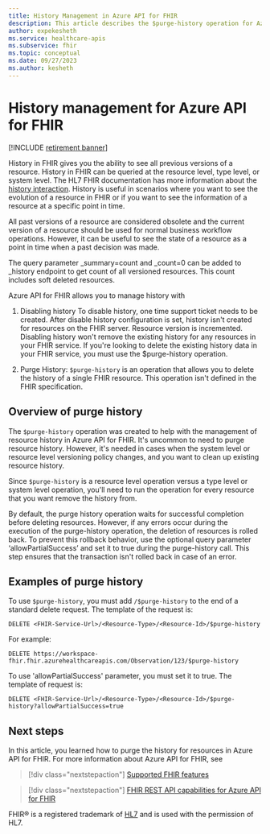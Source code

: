 ```yaml
---
title: History Management in Azure API for FHIR
description: This article describes the $purge-history operation for Azure API for FHIR.
author: expekesheth
ms.service: healthcare-apis
ms.subservice: fhir
ms.topic: conceptual
ms.date: 09/27/2023
ms.author: kesheth
---
```


# History management for Azure API for FHIR

[!INCLUDE [retirement banner](../includes/healthcare-apis-azure-api-fhir-retirement.md)]

History in FHIR gives you the ability to see all previous versions of a resource. History in FHIR can be queried at the resource level, type level, or system level. The HL7 FHIR documentation has more information about the [history interaction](https://www.hl7.org/fhir/http.html#history). History is useful in scenarios where you want to see the evolution of a resource in FHIR or if you want to see the information of a resource at a specific point in time.

All past versions of a resource are considered obsolete and the current version of a resource should be used for normal business workflow operations. However, it can be useful to see the state of a resource as a point in time when a past decision was made.

The query parameter _summary=count and _count=0 can be added to _history endpoint to get count of all versioned resources. This count includes soft deleted resources. 


Azure API for FHIR allows you to manage history with 
1. Disabling history
   To disable history, one time support ticket needs to be created. After disable history configuration is set, history isn't created for resources on the FHIR server. Resource version is incremented.
   Disabling history won't remove the existing history for any resources in your FHIR service. If you're looking to delete the existing history data in your FHIR service, you must use the $purge-history operation.

1. Purge History: `$purge-history` is an operation that allows you to delete the history of a single FHIR resource. This operation isn't defined in the FHIR specification.

## Overview of purge history

The `$purge-history` operation was created to help with the management of resource history in Azure API for FHIR. It's uncommon to need to purge resource history. However, it's needed in cases when the system level or resource level versioning policy changes, and you want to clean up existing resource history.

Since `$purge-history` is a resource level operation versus a type level or system level operation, you'll need to run the operation for every resource that you want remove the history from.

By default, the purge history operation waits for successful completion before deleting resources. However, if any errors occur during the execution of the purge-history operation, the deletion of resources is rolled back. To prevent this rollback behavior, use the optional query parameter ‘allowPartialSuccess’ and set it to true during the purge-history call. This step ensures that the transaction isn't rolled back in case of an error.

## Examples of purge history

To use `$purge-history`, you must add `/$purge-history` to the end of a standard delete request. The template of the request is:

```http
DELETE <FHIR-Service-Url>/<Resource-Type>/<Resource-Id>/$purge-history
```

For example:

```http
DELETE https://workspace-fhir.fhir.azurehealthcareapis.com/Observation/123/$purge-history
```

To use 'allowPartialSuccess' parameter, you must set it to true. The template of request is:
```http
DELETE <FHIR-Service-Url>/<Resource-Type>/<Resource-Id>/$purge-history?allowPartialSuccess=true
```

## Next steps

In this article, you learned how to purge the history for resources in Azure API for FHIR. For more information about Azure API for FHIR, see

>[!div class="nextstepaction"]
>[Supported FHIR features](fhir-features-supported.md)

>[!div class="nextstepaction"]
>[FHIR REST API capabilities for Azure API for FHIR](fhir-rest-api-capabilities.md)

FHIR&#174; is a registered trademark of [HL7](https://hl7.org/fhir/) and is used with the permission of HL7.
